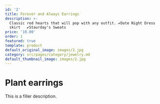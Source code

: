 ```yaml
---
id: '2'
title: Forever and Always Earrings
description: >-
  Classic red hearts that will pop with any outfit. ✔Date Night Dress   ✔Fav red
  skirt   ✔Staurday's Sweats
price: '10.00'
order: 1
featured: true
template: product
default_original_image: images/2.jpg
category: src/pages/category/jewelry.md
default_thumbnail_image: images/2.jpg
---
```

# Plant earrings

This is a filler description.

